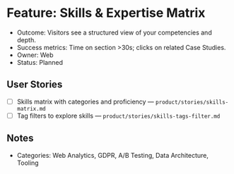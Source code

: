 # Feature: Skills & Expertise Matrix

- Outcome: Visitors see a structured view of your competencies and depth.
- Success metrics: Time on section >30s; clicks on related Case Studies.
- Owner: Web
- Status: Planned

## User Stories

- [ ] Skills matrix with categories and proficiency — `product/stories/skills-matrix.md`
- [ ] Tag filters to explore skills — `product/stories/skills-tags-filter.md`

## Notes

- Categories: Web Analytics, GDPR, A/B Testing, Data Architecture, Tooling
